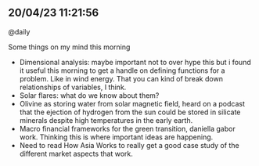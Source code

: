 ## 20/04/23 11:21:56
@daily

Some things on my mind this morning

* Dimensional analysis: maybe important not to over hype this but i found it useful this morning to get a handle on defining functions for a
  problem. Like in wind energy. That you can kind of break down relationships of variables, I think.
* Solar flares: what do we know about them?
* Olivine as storing water from solar magnetic field, heard on a podcast that the ejection of hydrogen from the sun
  could be stored in silicate minerals despite high temperatures in the early earth.
* Macro financial frameworks for the green transition, daniella gabor work. Thinking this is where important ideas are
  happening.
* Need to read How Asia Works to really get a good case study of the different market aspects that work.
